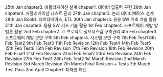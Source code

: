 25th Jan
    chapter3. 애플리케이션 설계
    chapter1. 데이터 입출력 구현
26th Jan
    chpater4. 애플리케이션 테스트 관리
27th Jan
    chapter3. 논리 데이터베이스 설계
28th Jan
    Book1. 데이터베이스, ETL
30th Jan
		chapter3. 응용 SW 기초 기술 활용
31th Jan
		chapter3. 응용 SW 기초 기술 활용
1st Feb
		chapter4. 소프트웨어 개발 방법론 활용
2nd Feb
		chapter2. IT 프로젝트 정보시스템 구축관리
4th Feb
		chapter3. 소프트웨어 개발 보안 구축
5th Feb
		chapter4. 시스템 보안 구축
7th Feb
		Test1
8th Feb
		Test2
9th Feb
		Test3
11th Feb
		Revision
12th Feb
		Test4
14th Feb
		Test5
15th Feb
		Test6
16th Feb
		Revision
17th Feb
		Revision
18th Feb
		Revision
20th Feb
		Final1
21st Feb
		Revision
22nd Feb
		Final2
23rd Feb
		Revision
24th Feb
		Revision
27th Feb
		Test1
28th Feb
		Test2
1st March
		Revision
2nd March
		Revision
3rd March
		Revision
7th March
		Final Revision + Tests
7th March
		Test Pass
2nd April
    Chapter1. 디자인 패턴
